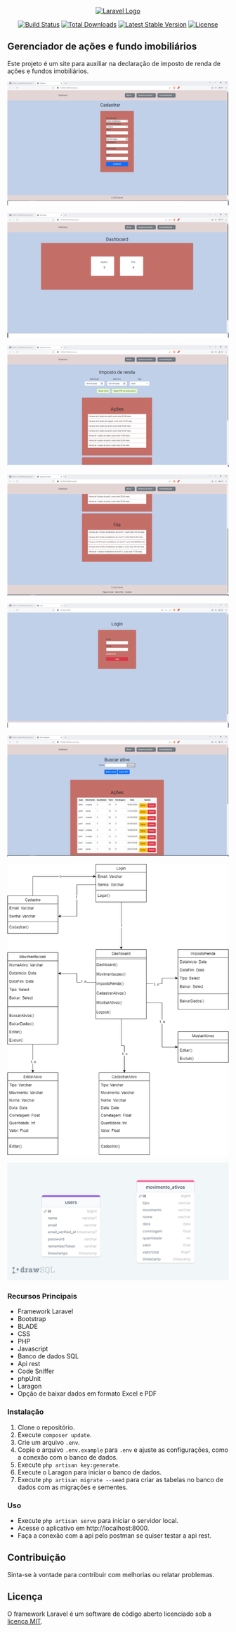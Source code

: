 
<p align="center"><a href="https://laravel.com" target="_blank"><img src="https://raw.githubusercontent.com/laravel/art/master/logo-lockup/5%20SVG/2%20CMYK/1%20Full%20Color/laravel-logolockup-cmyk-red.svg" width="400" alt="Laravel Logo"></a></p>

<p align="center">
<a href="https://github.com/laravel/framework/actions"><img src="https://github.com/laravel/framework/workflows/tests/badge.svg" alt="Build Status"></a>
<a href="https://packagist.org/packages/laravel/framework"><img src="https://img.shields.io/packagist/dt/laravel/framework" alt="Total Downloads"></a>
<a href="https://packagist.org/packages/laravel/framework"><img src="https://img.shields.io/packagist/v/laravel/framework" alt="Latest Stable Version"></a>
<a href="https://packagist.org/packages/laravel/framework"><img src="https://img.shields.io/packagist/l/laravel/framework" alt="License"></a>
</p>

## Gerenciador de ações e fundo imobiliários

Este projeto é um site para auxiliar na declaração de imposto de renda de ações e fundos imobiliários.

![Exemplo de Screenshot](imagens/cadastro.png)

![Exemplo de Screenshot](imagens/dashboard.png)

![Exemplo de Screenshot](imagens/ir.png)

![Exemplo de Screenshot](imagens/ir2.png)

![Exemplo de Screenshot](imagens/login.png)

![Exemplo de Screenshot](imagens/movimento.png)

![Exemplo de Screenshot](imagens/Diagrama.png)

![Exemplo de Screenshot](imagens/drawSQL.png)

### Recursos Principais

- Framework Laravel
- Bootstrap
- BLADE
- CSS
- PHP
- Javascript
- Banco de dados SQL
- Api rest
- Code Sniffer
- phpUnit
- Laragon
- Opção de baixar dados em formato Excel e PDF

### Instalação

1. Clone o repositório.
2. Execute `composer update`.
3. Crie um arquivo `.env`.
4. Copie o arquivo `.env.example` para `.env` e ajuste as configurações, como a conexão com o banco de dados.
5. Execute `php artisan key:generate`.
6. Execute o Laragon para iniciar o banco de dados.
7. Execute `php artisan migrate --seed` para criar as tabelas no banco de dados com as migrações e sementes.

### Uso

- Execute `php artisan serve` para iniciar o servidor local.
- Acesse o aplicativo em http://localhost:8000.
- Faça a conexão com a api pelo postman se quiser testar a api rest.

## Contribuição

Sinta-se à vontade para contribuir com melhorias ou relatar problemas.

## Licença

O framework Laravel é um software de código aberto licenciado sob a [licença MIT](https://opensource.org/licenses/MIT).
